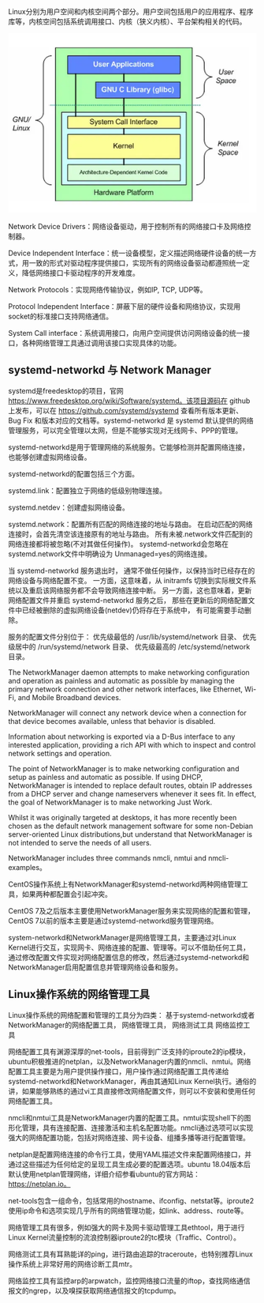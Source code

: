 Linux分别为用户空间和内核空间两个部分。用户空间包括用户的应用程序、程序库等，内核空间包括系统调用接口、内核（狭义内核）、平台架构相关的代码。

![KernelFrameWork](rc/KernelSpace.webp)


Network Device Drivers：网络设备驱动，用于控制所有的网络接口卡及网络控制器。

Device Independent Interface：统一设备模型，定义描述网络硬件设备的统一方式，用一致的形式对驱动程序提供接口，实现所有的网络设备驱动都遵照统一定义，降低网络接口卡驱动程序的开发难度。

Network Protocols：实现网络传输协议，例如IP, TCP, UDP等。

Protocol Independent Interface：屏蔽下层的硬件设备和网络协议，实现用socket的标准接口支持网络通信。

System Call interface：系统调用接口，向用户空间提供访问网络设备的统一接口，各种网络管理工具通过调用该接口实现具体的功能。





## systemd-networkd 与 Network Manager

systemd是freedesktop的项目，官网 https://www.freedesktop.org/wiki/Software/systemd。该项目源码在 github 上发布，可以在 https://github.com/systemd/systemd 查看所有版本更新、 Bug Fix 和版本对应的文档等。systemd-networkd 是 systemd 默认提供的网络管理服务，可以完全管理以太网，但是不能够实现对无线网卡、PPP的管理。

systemd-networkd是用于管理网络的系统服务。它能够检测并配置网络连接， 也能够创建虚拟网络设备。

systemd-networkd的配置包括三个方面。

systemd.link：配置独立于网络的低级别物理连接。

systemd.netdev：创建虚拟网络设备。

systemd.network：配置所有匹配的网络连接的地址与路由。 在启动匹配的网络连接时，会首先清空该连接原有的地址与路由。 所有未被.network文件匹配到的网络连接都将被忽略(不对其做任何操作)。 systemd-networkd会忽略在 systemd.network文件中明确设为 Unmanaged=yes的网络连接。

当 systemd-networkd 服务退出时， 通常不做任何操作，以保持当时已经存在的网络设备与网络配置不变。 一方面，这意味着，从 initramfs 切换到实际根文件系统以及重启该网络服务都不会导致网络连接中断。 另一方面，这也意味着，更新网络配置文件并重启 systemd-networkd 服务之后， 那些在更新后的网络配置文件中已经被删除的虚拟网络设备(netdev)仍将存在于系统中， 有可能需要手动删除。

服务的配置文件分别位于： 优先级最低的 /usr/lib/systemd/network 目录、 优先级居中的 /run/systemd/network 目录、 优先级最高的 /etc/systemd/network 目录。


The NetworkManager daemon attempts to make networking configuration and operation as painless and automatic as possible by managing the primary network connection and other network interfaces, like Ethernet, Wi-Fi, and Mobile Broadband devices.

NetworkManager will connect any network device when a connection for that device becomes available, unless that behavior is disabled.

Information about networking is exported via a D-Bus interface to any interested application, providing a rich API with which to inspect and control network settings and operation.

The point of NetworkManager is to make networking configuration and setup as painless and automatic as possible. If using DHCP, NetworkManager is intended to replace default routes, obtain IP addresses from a DHCP server and change nameservers whenever it sees fit. In effect, the goal of NetworkManager is to make networking Just Work.

Whilst it was originally targeted at desktops, it has more recently been chosen as the default network management software for some non-Debian server-oriented Linux distributions,but understand that NetworkManager is not intended to serve the needs of all users.

NetworkManager includes three commands nmcli, nmtui and nmcli-examples。

CentOS操作系统上有NetworkManager和systemd-networkd两种网络管理工具，如果两种都配置会引起冲突。

CentOS 7及之后版本主要使用NetworkManager服务来实现网络的配置和管理，CentOS 7以前的版本主要是通过systemd-networkd服务管理网络。

system-networkd和NetworkManager是网络管理工具，主要通过对Linux Kernel进行交互，实现网卡、网络连接的配置、管理等。可以不借助任何工具，通过修改配置文件实现对网络配置信息的修改，然后通过systemd-networkd和NetworkManager启用配置信息并管理网络设备和服务。

## Linux操作系统的网络管理工具

Linux操作系统的网络配置和管理的工具分为四类：
	基于systemd-networkd或者NetworkManager的网络配置工具，
	网络管理工具，
	网络测试工具
	网络监控工具

网络配置工具有渊源深厚的net-tools，目前得到广泛支持的iproute2的ip模块，ubuntu积极推进的netplan，以及NetworkManager内置的nmcli、nmtui。网络配置工具主要是为用户提供操作接口，用户操作通过网络配置工具传递给systemd-networkd和NetworkManager，再由其通知Linux Kernel执行。通俗的讲，如果能够熟练的通过vi工具直接修改网络配置文件，则可以不安装和使用任何网络配置工具。

nmcli和nmtui工具是NetworkManager内置的配置工具。nmtui实现shell下的图形化管理，具有连接配置、连接激活和主机名配置功能。nmcli通过选项可以实现强大的网络配置功能，包括对网络连接、网卡设备、组播多播等进行配置管理。

netplan是配置网络连接的命令行工具，使用YAML描述文件来配置网络接口，并通过这些描述为任何给定的呈现工具生成必要的配置选项。ubuntu 18.04版本后默认使用netplan管理网络，详细介绍参看ubuntu的官方网站：https://netplan.io。

net-tools包含一组命令，包括常用的hostname、ifconfig、netstat等。iproute2使用ip命令和选项实现几乎所有的网络管理功能，如link、address、route等。

网络管理工具有很多，例如强大的网卡及网卡驱动管理工具ethtool，用于进行Linux Kernel流量控制的流浪控制器iproute2的tc模块（Traffic、Control）。

网络测试工具有耳熟能详的ping，进行路由追踪的traceroute，也特别推荐Linux操作系统上非常好用的网络诊断工具mtr。

网络监控工具有监控arp的arpwatch，监控网络接口流量的iftop，查找网络通信报文的ngrep，以及嗅探获取网络通信报文的tcpdump。



